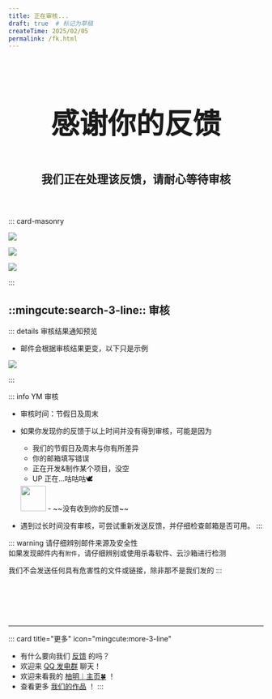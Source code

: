 ```yaml
---
title: 正在审核...
draft: true  # 标记为草稿
createTime: 2025/02/05
permalink: /fk.html
---
```


<div style="text-align: center; ">
    <p style="font-size: 56px; font-weight: 650; margin-top: 100px">感谢你的反馈</p>
    <p style="font-size: 22px; font-weight: 650; margin-top: 40px;">我们正在处理该反馈，请耐心等待审核</p>
    <p style="margin-top: 60px;"></p>
    <LinkCard title="反馈" icon="mingcute:mail-open-line" href="/notes/反馈中心/反馈.html" />
    <LinkCard title="发送灵感" icon="mingcute:bulb-line" href="/notes/反馈中心/发送灵感.html" />
    <LinkCard title="反馈中心" icon="mingcute:navigation-line" href="/notes/反馈中心/" />
</div>

::: card-masonry

![](https://ri.youming.v6.army/fkzx.png)

![](https://ri.youming.v6.army/fk.png)

![](https://ri.youming.v6.army/lg.png)

:::

## ::mingcute:search-3-line:: 审核


::: details 审核结果通知预览
- 邮件会根据审核结果更变，以下只是示例

![](https://ri.youming.v6.army/sh-fk.png)

:::

::: info YM 审核
- 审核时间：节假日及周末
- 如果你发现你的反馈于以上时间并没有得到审核，可能是因为

  - 我们的节假日及周末与你有所差异
  - 你的邮箱填写错误
  - 正在开发&制作某个项目，没空
  - UP 正在...咕咕咕🕊️  
  <img src="https://ri.youming.v6.army/gezi.png" width="50px">
  - ~~没有收到你的反馈~~

- 遇到过长时间没有审核，可尝试重新发送反馈，并仔细检查邮箱是否可用。
:::

::: warning
请仔细辨别邮件来源及安全性  
如果发现邮件内有`附件`，请仔细辨别或使用杀毒软件、云沙箱进行检测  

我们不会发送任何具有危害性的文件或链接，除非那不是我们发的
:::

<p style="margin-top: 100px"></p>

---

::: card title="更多" icon="mingcute:more-3-line"

- 有什么要向我们 [反馈](/notes/反馈中心/) 的吗？
- 欢迎来 [QQ 发电群](/链接.html#qq-群) 聊天！
- 欢迎来看我的 [柚明︱主页🍀](https://home.youming.v6.army/) ！
- 查看更多 [我们的作品](/notes/MC-鼠标指针) ！
:::